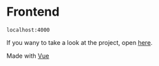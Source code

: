 # Frontend
```
localhost:4000
```

If you wany to take a look at the project, open [here](http://localhost:4000).

Made with [Vue](https://vuejs.org/)
